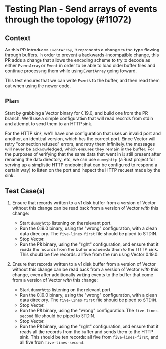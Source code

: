 # Testing Plan - Send arrays of events through the topology (#11072)

## Context

As this PR introduces `EventArray`, it represents a change to the type flowing through buffers.  In
order to prevent a backwards-incompatible change, this PR adds a change that allows the encoding
scheme to try to decode as either `EventArray` or `Event` in order to be able to load older buffer
files and continue processing them while using `EventArray` going forward.

This test ensures that we can write `Event`s to the buffer, and then read them out when using the
newer code.

## Plan

Start by grabbing a Vector binary for 0.19.0, and build one from the PR branch.  We'll use a simple
configuration that will read records from stdin and attempt to send them to an HTTP sink.

For the HTTP sink, we'll have one configuration that uses an invalid port and another, an identical
version, which has the correct port. Since Vector will retry "connection refused" errors, and retry
them infinitely, the messages will never be acknowledged, which ensures they remain in the buffer.
For the purposes of verifying that the same data that went in is still present after renaming the
data directory, etc, we can use `dummyhttp` (a Rust project for serving up a simplistic HTTP
endpoint that can be configured to respond a certain way) to listen on the port and inspect the HTTP
request made by the sink.

## Test Case(s)

1. Ensure that records written to a v1 disk buffer from a version of Vector without this change can
   be read back from a version of Vector _with_ this change:
   - Start `dummyhttp` listening on the relevant port.
   - Run the 0.19.0 binary, using the "wrong" configuration, with a clean data directory. The
     `five-lines-first` file should be piped to STDIN.
   - Stop Vector.
   - Run the PR binary, using the "right" configuration, and ensure that it reads the records from
     the buffer and sends them to the HTTP sink.  This should be five records: all five from the run
     using Vector 0.19.0.

2. Ensure that records written to a v1 disk buffer from a version of Vector without this change can
   be read back from a version of Vector _with_ this change, even after additionally writing events
   to the buffer that come from a version of Vector _with_ this change:
   - Start `dummyhttp` listening on the relevant port.
   - Run the 0.19.0 binary, using the "wrong" configuration, with a clean data directory. The
     `five-lines-first` file should be piped to STDIN.
   - Stop Vector.
   - Run the PR binary, using the "wrong" configuration. The `five-lines-second` file should be
     piped to STDIN.
   - Stop Vector.
   - Run the PR binary, using the "right" configuration, and ensure that it reads all the records
     from the buffer and sends them to the HTTP sink.  This should be ten records: all five from
     `five-lines-first`, and all five from `five-lines-second`.
